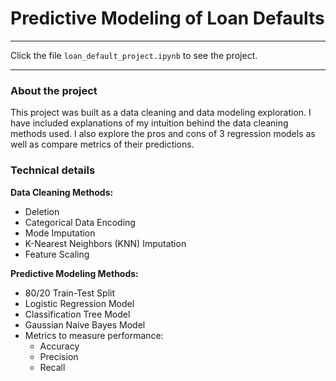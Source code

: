 # **Predictive Modeling of Loan Defaults**
---
Click the file `loan_default_project.ipynb` to see the project. 

--- 
### About the project
This project was built as a data cleaning and data modeling exploration. I have included explanations of my intuition behind the data cleaning methods used. I also explore the pros and cons of 3 regression models as well as compare metrics of their predictions. 

### Technical details
**Data Cleaning Methods:**
- Deletion
- Categorical Data Encoding
- Mode Imputation
- K-Nearest Neighbors (KNN) Imputation  
- Feature Scaling 

**Predictive Modeling Methods:**
- 80/20 Train-Test Split 
- Logistic Regression Model
- Classification Tree Model 
- Gaussian Naive Bayes Model 
- Metrics to measure performance:
    - Accuracy
    - Precision
    - Recall 

